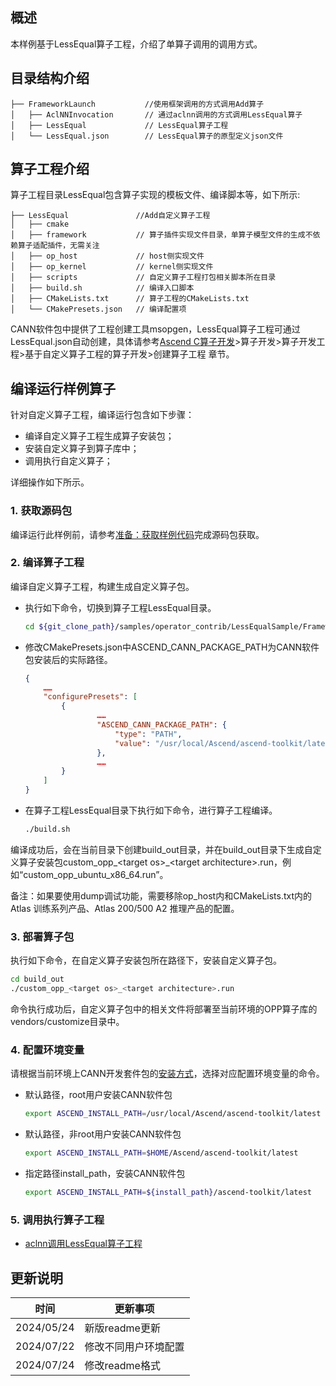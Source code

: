 ## 概述
本样例基于LessEqual算子工程，介绍了单算子调用的调用方式。
## 目录结构介绍
``` 
├── FrameworkLaunch           //使用框架调用的方式调用Add算子
│   ├── AclNNInvocation       // 通过aclnn调用的方式调用LessEqual算子
│   ├── LessEqual             // LessEqual算子工程
│   └── LessEqual.json        // LessEqual算子的原型定义json文件
``` 
## 算子工程介绍
算子工程目录LessEqual包含算子实现的模板文件、编译脚本等，如下所示:
``` 
├── LessEqual               //Add自定义算子工程
│   ├── cmake
│   ├── framework           // 算子插件实现文件目录，单算子模型文件的生成不依赖算子适配插件，无需关注
│   ├── op_host             // host侧实现文件
│   ├── op_kernel           // kernel侧实现文件
│   ├── scripts             // 自定义算子工程打包相关脚本所在目录
│   ├── build.sh            // 编译入口脚本
│   ├── CMakeLists.txt      // 算子工程的CMakeLists.txt
│   └── CMakePresets.json   // 编译配置项
``` 
CANN软件包中提供了工程创建工具msopgen，LessEqual算子工程可通过LessEqual.json自动创建，具体请参考[Ascend C算子开发](https://hiascend.com/document/redirect/CannCommunityOpdevAscendC)>算子开发>算子开发工程>基于自定义算子工程的算子开发>创建算子工程 章节。
## 编译运行样例算子
针对自定义算子工程，编译运行包含如下步骤：
- 编译自定义算子工程生成算子安装包；
- 安装自定义算子到算子库中；
- 调用执行自定义算子；

详细操作如下所示。
### 1.&nbsp;获取源码包
编译运行此样例前，请参考[准备：获取样例代码](../README.md#codeready)完成源码包获取。
### 2.&nbsp;编译算子工程<a name="operatorcompile"></a>
  编译自定义算子工程，构建生成自定义算子包。

  - 执行如下命令，切换到算子工程LessEqual目录。

    ```bash
    cd ${git_clone_path}/samples/operator_contrib/LessEqualSample/FrameworkLaunch/LessEqual
    ```

  - 修改CMakePresets.json中ASCEND_CANN_PACKAGE_PATH为CANN软件包安装后的实际路径。


    ```json
    {
        ……
        "configurePresets": [
            {
                    ……
                    "ASCEND_CANN_PACKAGE_PATH": {
                        "type": "PATH",
                        "value": "/usr/local/Ascend/ascend-toolkit/latest"   //请替换为CANN软件包安装后的实际路径。eg:/home/HwHiAiUser/Ascend/ascend-toolkit/latest
                    },
                    ……
            }
        ]
    }
    ```
  - 在算子工程LessEqual目录下执行如下命令，进行算子工程编译。

    ```bash
    ./build.sh
    ```
编译成功后，会在当前目录下创建build_out目录，并在build_out目录下生成自定义算子安装包custom_opp_\<target os>_\<target architecture>.run，例如“custom_opp_ubuntu_x86_64.run”。

备注：如果要使用dump调试功能，需要移除op_host内和CMakeLists.txt内的Atlas 训练系列产品、Atlas 200/500 A2 推理产品的配置。

### 3.&nbsp;部署算子包

执行如下命令，在自定义算子安装包所在路径下，安装自定义算子包。
  ```bash
  cd build_out
  ./custom_opp_<target os>_<target architecture>.run
  ```
命令执行成功后，自定义算子包中的相关文件将部署至当前环境的OPP算子库的vendors/customize目录中。

### 4.&nbsp;配置环境变量

  请根据当前环境上CANN开发套件包的[安装方式](https://hiascend.com/document/redirect/CannCommunityInstSoftware)，选择对应配置环境变量的命令。
  - 默认路径，root用户安装CANN软件包
    ```bash
    export ASCEND_INSTALL_PATH=/usr/local/Ascend/ascend-toolkit/latest
    ```
  - 默认路径，非root用户安装CANN软件包
    ```bash
    export ASCEND_INSTALL_PATH=$HOME/Ascend/ascend-toolkit/latest
    ```
  - 指定路径install_path，安装CANN软件包
    ```bash
    export ASCEND_INSTALL_PATH=${install_path}/ascend-toolkit/latest
    ```
### 5.&nbsp;调用执行算子工程
- [aclnn调用LessEqual算子工程](./AclNNInvocation/README.md)

## 更新说明
  | 时间 | 更新事项 |
|----|------|
| 2024/05/24 | 新版readme更新 |
| 2024/07/22 | 修改不同用户环境配置 |
| 2024/07/24 | 修改readme格式 |